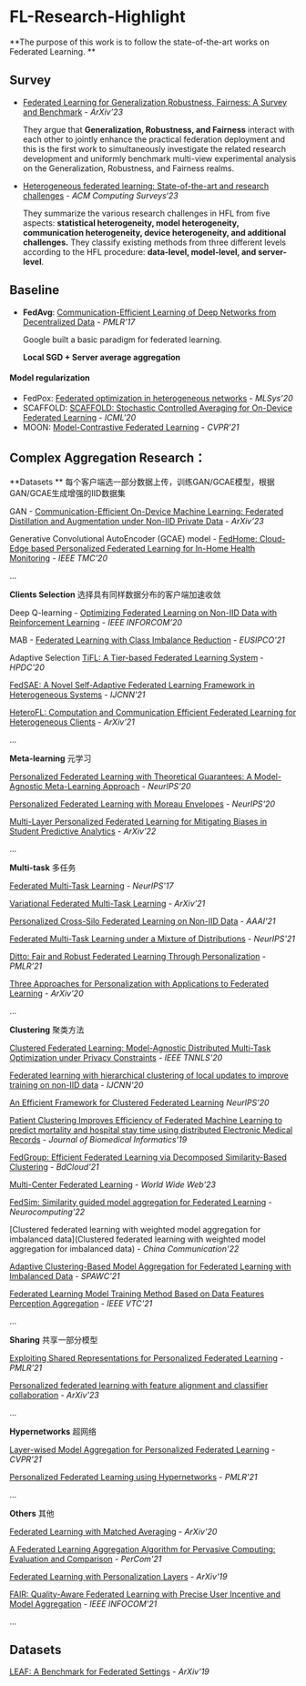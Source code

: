 # FL-Research-Highlight

**The purpose of this work is to follow the state-of-the-art works on Federated Learning. **

## Survey

- [Federated Learning for Generalization,Robustness, Fairness: A Survey and Benchmark](https://arxiv.org/pdf/2311.06750.pdf) - *ArXiv’23*

  They argue that **Generalization, Robustness, and Fairness** interact with each other to jointly enhance the practical federation deployment and this is the first work to simultaneously investigate the related research development and uniformly benchmark multi-view experimental analysis on the Generalization, Robustness, and Fairness realms.

- [Heterogeneous federated learning: State-of-the-art and research challenges](https://arxiv.org/pdf/2307.10616.pdf) - *ACM Computing Surveys‘23*

  They summarize the various research challenges in HFL from five aspects: **statistical heterogeneity, model heterogeneity, communication heterogeneity, device heterogeneity, and additional challenges.** They classify existing methods from three different levels according to the HFL procedure: **data-level, model-level, and server-level**. 

## Baseline

- **FedAvg**: [Communication-Efficient Learning of Deep Networks from Decentralized Data](https://proceedings.mlr.press/v54/mcmahan17a/mcmahan17a.pdf) - *PMLR’17*

  Google built a basic paradigm for federated learning. 

  **Local SGD + Server average aggregation**

#### Model regularization

- FedPox: [Federated optimization in heterogeneous networks](https://proceedings.mlsys.org/paper_files/paper/2020/hash/1f5fe83998a09396ebe6477d9475ba0c-Abstract.html) - *MLSys’20*
- SCAFFOLD: [SCAFFOLD: Stochastic Controlled Averaging for On-Device Federated Learning](https://proceedings.mlr.press/v119/karimireddy20a/karimireddy20a.pdf) - *ICML'20*
- MOON: [Model-Contrastive Federated Learning](https://openaccess.thecvf.com/content/CVPR2021/papers/Li_Model-Contrastive_Federated_Learning_CVPR_2021_paper.pdf) - *CVPR'21*



## Complex Aggregation Research：

**Datasets ** 每个客户端选一部分数据上传，训练GAN/GCAE模型，根据GAN/GCAE生成增强的IID数据集

GAN - [Communication-Efficient On-Device Machine Learning: Federated Distillation and Augmentation under Non-IID Private Data](https://arxiv.org/pdf/1811.11479.pdf) - *ArXiv’23*

Generative Convolutional AutoEncoder (GCAE) model - [FedHome: Cloud-Edge based Personalized Federated Learning for In-Home Health Monitoring](https://ieeexplore.ieee.org/stamp/stamp.jsp?tp=&arnumber=9296274) - *IEEE TMC’20*

...

**Clients Selection** 选择具有同样数据分布的客户端加速收敛

Deep Q-learning - [Optimizing Federated Learning on Non-IID Data with Reinforcement Learning](https://ieeexplore.ieee.org/stamp/stamp.jsp?tp=&arnumber=9155494) - *IEEE INFORCOM’20*

MAB - [Federated Learning with Class Imbalance Reduction](https://ieeexplore.ieee.org/stamp/stamp.jsp?tp=&arnumber=9616052) - *EUSIPCO'21*

Adaptive Selection [TiFL: A Tier-based Federated Learning System](https://dl.acm.org/doi/pdf/10.1145/3369583.3392686) - *HPDC'20*

[FedSAE: A Novel Self-Adaptive Federated Learning Framework in Heterogeneous Systems](https://ieeexplore.ieee.org/stamp/stamp.jsp?tp=&arnumber=9533876) - *IJCNN'21*

[HeteroFL: Computation and Communication Efficient Federated Learning for Heterogeneous Clients](https://arxiv.org/pdf/2010.01264.pdf) - *ArXiv’21*

...

**Meta-learning** 元学习

[Personalized Federated Learning with Theoretical Guarantees: A Model-Agnostic Meta-Learning Approach](https://proceedings.neurips.cc/paper_files/paper/2020/file/24389bfe4fe2eba8bf9aa9203a44cdad-Paper.pdf) - *NeurIPS'20*

[Personalized Federated Learning with Moreau Envelopes](https://proceedings.neurips.cc/paper_files/paper/2020/file/f4f1f13c8289ac1b1ee0ff176b56fc60-Paper.pdf) - *NeurIPS'20*

[Multi-Layer Personalized Federated Learning for Mitigating Biases in Student Predictive Analytics](https://arxiv.org/pdf/2212.02985.pdf) - *ArXiv’22*

...

**Multi-task** 多任务

[Federated Multi-Task Learning](https://proceedings.neurips.cc/paper_files/paper/2017/file/6211080fa89981f66b1a0c9d55c61d0f-Paper.pdf) - *NeurIPS'17*

[Variational Federated Multi-Task Learning](https://arxiv.org/pdf/1906.06268.pdf) - *ArXiv’21*

[Personalized Cross-Silo Federated Learning on Non-IID Data](https://ojs.aaai.org/index.php/AAAI/article/view/16960) - *AAAI'21*

[Federated Multi-Task Learning under a Mixture of Distributions](https://proceedings.neurips.cc/paper_files/paper/2021/file/82599a4ec94aca066873c99b4c741ed8-Paper.pdf) - *NeurIPS'21*

[Ditto: Fair and Robust Federated Learning Through Personalization](https://proceedings.mlr.press/v139/li21h/li21h.pdf) - *PMLR’21*

[Three Approaches for Personalization with Applications to Federated Learning](https://arxiv.org/pdf/2002.10619.pdf) - *ArXiv'20*

...

**Clustering** 聚类方法

[Clustered Federated Learning: Model-Agnostic Distributed Multi-Task Optimization under Privacy Constraints](https://ieeexplore.ieee.org/stamp/stamp.jsp?tp=&arnumber=9174890) - *IEEE TNNLS'20*

[Federated learning with hierarchical clustering of local updates to improve training on non-IID data](https://ieeexplore.ieee.org/stamp/stamp.jsp?tp=&arnumber=9207469) - *IJCNN'20*

[An Efficient Framework for Clustered Federated Learning](https://proceedings.neurips.cc/paper_files/paper/2020/file/e32cc80bf07915058ce90722ee17bb71-Paper.pdf) *NeurIPS'20*

[Patient Clustering Improves Efficiency of Federated Machine Learning to predict mortality and hospital stay time using distributed Electronic Medical Records](https://www.sciencedirect.com/science/article/pii/S1532046419302102) - *Journal of Biomedical Informatics'19*

[FedGroup: Efficient Federated Learning via Decomposed Similarity-Based Clustering](https://ieeexplore.ieee.org/stamp/stamp.jsp?tp=&arnumber=9644782) - *BdCloud'21*

[Multi-Center Federated Learning](https://link.springer.com/article/10.1007/s11280-022-01046-x) - *World Wide Web'23*

[FedSim: Similarity guided model aggregation for Federated Learning](https://www.sciencedirect.com/science/article/abs/pii/S0925231221016039) - *Neurocomputing'22*

[Clustered federated learning with weighted model aggregation for imbalanced data](Clustered federated learning with weighted model aggregation for imbalanced data) - *China Communication'22*

[Adaptive Clustering-Based Model Aggregation for Federated Learning with Imbalanced Data](https://ieeexplore.ieee.org/stamp/stamp.jsp?tp=&arnumber=9593144) - *SPAWC'21*

[Federated Learning Model Training Method Based on Data Features Perception Aggregation](https://ieeexplore.ieee.org/stamp/stamp.jsp?tp=&arnumber=9625291) - *IEEE VTC'21*

...

**Sharing** 共享一部分模型

[Exploiting Shared Representations for Personalized Federated Learning](https://proceedings.mlr.press/v139/collins21a/collins21a.pdf) - *PMLR’21*

[Personalized federated learning with feature alignment and classifier collaboration](https://arxiv.org/pdf/2306.11867.pdf) - *ArXiv'23*

...

**Hypernetworks** 超网络

[Layer-wised Model Aggregation for Personalized Federated Learning](https://openaccess.thecvf.com/content/CVPR2022/papers/Ma_Layer-Wised_Model_Aggregation_for_Personalized_Federated_Learning_CVPR_2022_paper.pdf) - *CVPR'21*

[Personalized Federated Learning using Hypernetworks](https://proceedings.mlr.press/v139/shamsian21a/shamsian21a.pdf) - *PMLR'21*

...

**Others** 其他

[Federated Learning with Matched Averaging](https://arxiv.org/pdf/2002.06440.pdf) - *ArXiv'20*

[A Federated Learning Aggregation Algorithm for Pervasive Computing: Evaluation and Comparison](https://ieeexplore.ieee.org/stamp/stamp.jsp?tp=&arnumber=9439129) - *PerCom'21*

[Federated Learning with Personalization Layers](https://arxiv.org/pdf/1912.00818.pdf) - *ArXiv'19*

[FAIR: Quality-Aware Federated Learning with Precise User Incentive and Model Aggregation]() - *IEEE INFOCOM'21*

...



## Datasets

[LEAF: A Benchmark for Federated Settings](https://arxiv.org/pdf/1812.01097.pdf) - *ArXiv'19*













